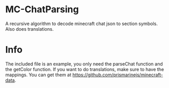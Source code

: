 # MC-ChatParsing
A recursive algorithm to decode minecraft chat json to section symbols. Also does translations.

# Info
The included file is an example, you only need the parseChat function and the getColor function. If you want to do translations, make sure to have the mappings. You can get them at https://github.com/prismarinejs/minecraft-data.
